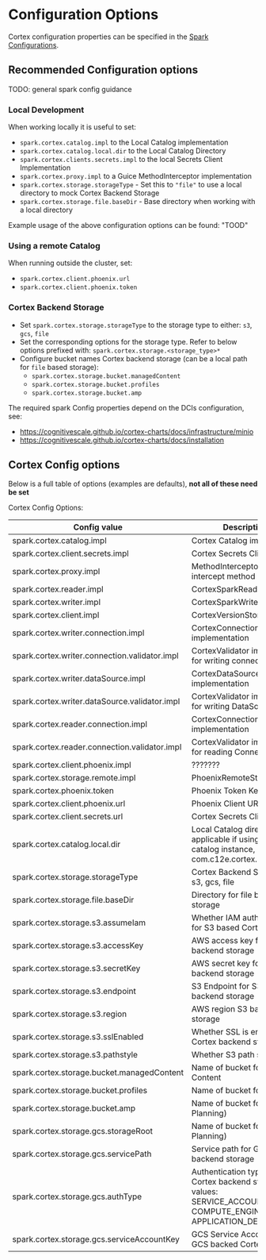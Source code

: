 # Configuration Options

Cortex configuration properties can be specified in the [Spark Configurations](https://spark.apache.org/docs/latest/index.html).

## Recommended Configuration options

TODO: general spark config guidance

### Local Development

When working locally it is useful to set:
* `spark.cortex.catalog.impl` to the Local Catalog implementation
* `spark.cortex.catalog.local.dir` to the Local Catalog Directory
* `spark.cortex.clients.secrets.impl` to the local Secrets Client Implementation
* `spark.cortex.proxy.impl` to a Guice MethodInterceptor implementation
* `spark.cortex.storage.storageType` - Set this to `"file"` to use a local directory to mock Cortex Backend Storage
* `spark.cortex.storage.file.baseDir` - Base directory when working with a local directory

Example usage of the above configuration options can be found: "TOOD"

### Using a remote Catalog

When running outside the cluster, set:
* `spark.cortex.client.phoenix.url`
* `spark.cortex.client.phoenix.token`

### Cortex Backend Storage 
* Set `spark.cortex.storage.storageType` to the storage type to either: `s3`, `gcs`, `file`
* Set the corresponding options for the storage type. Refer to below options prefixed with: `spark.cortex.storage.<storage_type>*`
* Configure bucket names Cortex backend storage (can be a local path for `file` based storage):
  - `spark.cortex.storage.bucket.managedContent`
  - `spark.cortex.storage.bucket.profiles`
  - `spark.cortex.storage.bucket.amp`

The required spark Config properties depend on the DCIs configuration, see: 
* https://cognitivescale.github.io/cortex-charts/docs/infrastructure/minio
* https://cognitivescale.github.io/cortex-charts/docs/installation

## Cortex Config options

Below is a full table of options (examples are defaults), **not all of these need be set**

Cortex Config Options:

| Config value                                  | Description (Javadoc)                                                                                                                        | Environment             | Example                         | Supported |
|-----------------------------------------------|----------------------------------------------------------------------------------------------------------------------------------------------|-------------------------|---------------------------------|-----------|
| spark.cortex.catalog.impl                     | Cortex Catalog implementation                                                                                                                |                         |                                 | true      |
| spark.cortex.client.secrets.impl              | Cortex Secrets Client implementation                                                                                                         |                         |                                 | true      |
| spark.cortex.proxy.impl                       | MethodInterceptor implementation to intercept method calls                                                                                   |                         |                                 | true      |
| spark.cortex.reader.impl                      | CortexSparkReader implementation                                                                                                             |                         |                                 | false     |
| spark.cortex.writer.impl                      | CortexSparkWriter implementation                                                                                                             |                         |                                 | false     |
| spark.cortex.client.impl                      | CortexVersionStore implementation                                                                                                            |                         |                                 | false     |
| spark.cortex.writer.connection.impl           | CortexConnectionWriter implementation                                                                                                        |                         |                                 | false     |
| spark.cortex.writer.connection.validator.impl | CortexValidator implementation used for writing connections                                                                                  |                         |                                 | false     |
| spark.cortex.writer.dataSource.impl           | CortexDataSourceWriter implementation                                                                                                        |                         |                                 | false     |
| spark.cortex.writer.dataSource.validator.impl | CortexValidator implementation used for writing DataSources                                                                                  |                         |                                 | false     |
| spark.cortex.reader.connection.impl           | CortexConnectionReader implementation                                                                                                        |                         |                                 | false     |
| spark.cortex.reader.connection.validator.impl | CortexValidator implementation used for reading Connections                                                                                  |                         |                                 | false     |
| spark.cortex.client.phoenix.impl              | ???????                                                                                                                                      |                         |                                 | false     |
| spark.cortex.storage.remote.impl              | PhoenixRemoteStorage implementation                                                                                                          |                         |                                 | false     |
| spark.cortex.phoenix.token                    | Phoenix Token Key Path.                                                                                                                      |                         |                                 | true      |
| spark.cortex.client.phoenix.url               | Phoenix Client URL Key Path.                                                                                                                 |                         |                                 | true      |
| spark.cortex.client.secrets.url               | Cortex Secrets Client URL.                                                                                                                   |                         |                                 | true      |
| spark.cortex.catalog.local.dir                | Local Catalog directory path, only applicable if using a local Cortex catalog instance, @see com.c12e.cortex.phoenix.LocalCatalog.           |                         |                                 | true      |
| spark.cortex.storage.storageType              | Cortex Backend Storage type, one of: s3, gcs, file                                                                                           | STORAGE_TYPE            | file                            | true      |
| spark.cortex.storage.file.baseDir             | Directory for file based backend storage                                                                                                     | FILE_BASE_DIR           | ./build/test-data/              | true      |
| spark.cortex.storage.s3.assumeIam             | Whether IAM authentication is enabled for S3 based Cortex backend storage                                                                    | ASSUME_AWS_IAM          | false                           | true      |
| spark.cortex.storage.s3.accessKey             | AWS access key for S3 based Cortex backend storage                                                                                           | AWS_ACCESS_KEY_ID       | *****                           | true      |
| spark.cortex.storage.s3.secretKey             | AWS secret key for S3 based Cortex backend storage                                                                                           | AWS_SECRET_KEY          | *****                           | true      |
| spark.cortex.storage.s3.endpoint              | S3 Endpoint for S3 based Cortex backend storage                                                                                              | S3_ENDPOINT             | http://localhost:9000           | true      |
| spark.cortex.storage.s3.region                | AWS region S3 based Cortex backend storage                                                                                                   | AWS_REGION              | aws-global                      | true      |
| spark.cortex.storage.s3.sslEnabled            | Whether SSL is enabled for S3 backed Cortex backend storage                                                                                  | S3_SSL_ENABLED          | false                           | true      |
| spark.cortex.storage.s3.pathstyle             | Whether S3 path style is used or not                                                                                                         | S3_PATH_STYLE_ACCESS    | true                            | true      |
| spark.cortex.storage.bucket.managedContent    | Name of bucket for Cortex Managed Content                                                                                                    | CONTENT_BUCKET          | cortex-content                  | true      |
| spark.cortex.storage.bucket.profiles          | Name of bucket for Cortex Profiles                                                                                                           | PROFILES_BUCKET         | cortex-profiles                 | true      |
| spark.cortex.storage.bucket.amp               | Name of bucket for AMP (AI-Mission Planning)                                                                                                 | AMP_BUCKET              | cortex-amp                      | true      |
| spark.cortex.storage.gcs.storageRoot          | Name of bucket for AMP (AI-Mission Planning)                                                                                                 | CONTENT_BUCKET          | https://storage.googleapis.com/ | true      |
| spark.cortex.storage.gcs.servicePath          | Service path for GCS based Cortex backend storage                                                                                            | GCS_SERVICE_PATH        | storage/v1/                     | true      |
| spark.cortex.storage.gcs.authType             | Authentication type for GCS based Cortex backend storage, possible values: SERVICE_ACCOUNT_JSON_KEYFILE, COMPUTE_ENGINE, APPLICATION_DEFAULT | GCS_AUTH_TYPE           | SERVICE_ACCOUNT_JSON_KEYFILE    | true      |
| spark.cortex.storage.gcs.serviceAccountKey    | GCS Service Account (JSON String) for GCS backed Cortex backend storage                                                                      | GCS_SERVICE_ACCOUNT_KEY |                                 | true      |

